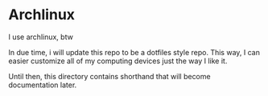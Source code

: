 # Archlinux

I use archlinux, btw

In due time, i will update this repo to be a dotfiles style repo.
This way, I can easier customize all of my computing devices just the way I like it.

Until then, this directory contains shorthand that will become documentation later.
